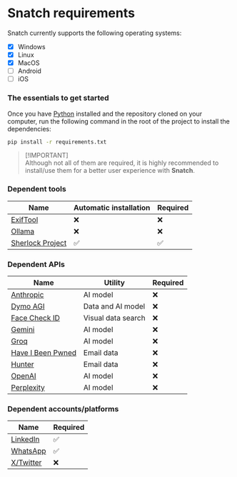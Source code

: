 # Snatch requirements

Snatch currently supports the following operating systems:
 - [x] Windows
 - [x] Linux
 - [x] MacOS
 - [ ] Android
 - [ ] iOS

### The essentials to get started
Once you have [Python](https://www.python.org/) installed and the repository cloned on your computer, run the following command in the root of the project to install the dependencies:

```bash
pip install -r requirements.txt
```

> [!IMPORTANT]\
> Although not all of them are required, it is highly recommended to install/use them for a better user experience with **Snatch**.

### Dependent tools

| Name                                                          | Automatic installation  | Required |
|-------------------------------------------------------------- |-------------------------|----------|
| [ExifTool](https://exiftool.org/)                             | ❌                     | ❌       |
| [Ollama](https://ollama.com/)                                 | ❌                     | ❌       |
| [Sherlock Project](https://sherlockproject.xyz/)              | ✅                     | ✅       |

### Dependent APIs

| Name                                                 | Utility                | Required |
|------------------------------------------------------|------------------------|----------|
| [Anthropic](https://www.anthropic.com/)              | AI model               | ❌       |
| [Dymo AGI](https://dymo.tpeoficial.com/)             | Data and AI model      | ❌       |
| [Face Check ID](https://facecheck.id/)               | Visual data search     | ❌       |
| [Gemini](https://gemini.google.com/app)              | AI model               | ❌       |
| [Groq](https://console.groq.com/)                    | AI model               | ❌       |
| [Have I Been Pwned](https://haveibeenpwned.com/)     | Email data             | ❌       |
| [Hunter](https://hunter.io/)                         | Email data             | ❌       |
| [OpenAI](https://openai.com/)                        | AI model               | ❌       |
| [Perplexity](https://perplexity.ai/)                 | AI model               | ❌       |

### Dependent accounts/platforms

| Name                                                          | Required |
|---------------------------------------------------------------|----------|
| [LinkedIn](https://linkedin.com/)                             | ✅       |
| [WhatsApp](https://web.whatsapp.com/)                         | ✅       |
| [X/Twitter](https://x.com/)                                   | ❌       |